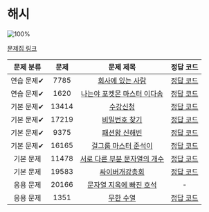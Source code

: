 # 해시

![100%](https://progress-bar.dev/6/?scale=10&title=progress&width=500&color=babaca&suffix=/10)

[문제집 링크](https://www.acmicpc.net/workbook/view/9063)

| 문제 분류  | 문제  |                               문제 제목                               |                                                                                                        정답 코드                                                                                                         |
| :--------: | :---: | :-------------------------------------------------------------------: | :----------------------------------------------------------------------------------------------------------------------------------------------------------------------------------------------------------------------: |
| 연습 문제✔ | 7785  |       [회사에 있는 사람](https://www.acmicpc.net/problem/7785)        |                       [정답 코드](/%EC%BD%94%EB%94%A9%ED%85%8C%EC%8A%A4%ED%8A%B8%EA%B3%B5%EB%B6%80/%EB%B0%B1%EC%A4%80/S5%ED%9A%8C%EC%82%AC%EC%97%90%EC%9E%88%EB%8A%94%EC%82%AC%EB%9E%8C7785.java)                        |
| 연습 문제✔ | 1620  |  [나는야 포켓몬 마스터 이다솜](https://www.acmicpc.net/problem/1620)  | [정답 코드](/%EC%BD%94%EB%94%A9%ED%85%8C%EC%8A%A4%ED%8A%B8%EA%B3%B5%EB%B6%80/%EB%B0%B1%EC%A4%80/S4%EB%82%98%EB%8A%94%EC%95%BC%ED%8F%AC%EC%BC%93%EB%AA%AC%EB%A7%88%EC%8A%A4%ED%84%B0%EC%9D%B4%EB%8B%A4%EC%86%9C1620.java) |
| 기본 문제✔ | 13414 |           [수강신청](https://www.acmicpc.net/problem/13414)           |                                    [정답 코드](/%EC%BD%94%EB%94%A9%ED%85%8C%EC%8A%A4%ED%8A%B8%EA%B3%B5%EB%B6%80/%EB%B0%B1%EC%A4%80/S3%EC%88%98%EA%B0%95%EC%8B%A0%EC%B2%AD13414.java)                                     |
| 기본 문제✔ | 17219 |        [비밀번호 찾기](https://www.acmicpc.net/problem/17219)         |                           [정답 코드](/%EC%BD%94%EB%94%A9%ED%85%8C%EC%8A%A4%ED%8A%B8%EA%B3%B5%EB%B6%80/%EB%B0%B1%EC%A4%80/S4%EB%B9%84%EB%B0%80%EB%B2%88%ED%98%B8%EC%B0%BE%EA%B8%B017219.java)                            |
| 기본 문제✔ | 9375  |         [패션왕 신해빈](https://www.acmicpc.net/problem/9375)         |                            [정답 코드](/%EC%BD%94%EB%94%A9%ED%85%8C%EC%8A%A4%ED%8A%B8%EA%B3%B5%EB%B6%80/%EB%B0%B1%EC%A4%80/S3%ED%8C%A8%EC%85%98%EC%99%95%EC%8B%A0%ED%95%B4%EB%B9%889375.java)                            |
| 기본 문제✔ | 16165 |     [걸그룹 마스터 준석이](https://www.acmicpc.net/problem/16165)     |              [정답 코드](/%EC%BD%94%EB%94%A9%ED%85%8C%EC%8A%A4%ED%8A%B8%EA%B3%B5%EB%B6%80/%EB%B0%B1%EC%A4%80/S3%EA%B1%B8%EA%B7%B8%EB%A3%B9%EB%A7%88%EC%8A%A4%ED%84%B0%EC%A4%80%EC%84%9D%EC%9D%B416165.java)              |
| 기본 문제  | 11478 | [서로 다른 부분 문자열의 개수](https://www.acmicpc.net/problem/11478) |                                                                                         [정답 코드](../0x15/solutions/11478.cpp)                                                                                         |
| 기본 문제  | 19583 |        [싸이버개강총회](https://www.acmicpc.net/problem/19583)        |                                                                                         [정답 코드](../0x15/solutions/19583.cpp)                                                                                         |
| 응용 문제  | 20166 |   [문자열 지옥에 빠진 호석](https://www.acmicpc.net/problem/20166)    |                                                                                                            -                                                                                                             |
| 응용 문제  | 1351  |           [무한 수열](https://www.acmicpc.net/problem/1351)           |                                                                                         [정답 코드](../0x15/solutions/1351.cpp)                                                                                          |
